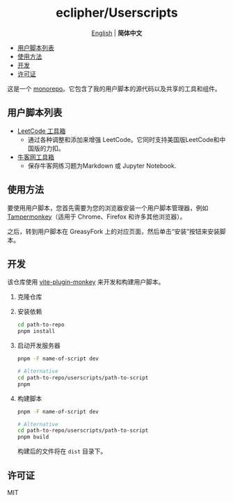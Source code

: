 <div align="center" width="100%">

# eclipher/Userscripts <!-- omit from toc -->

[English](/README.md) | **简体中文**

</div>

- [用户脚本列表](#用户脚本列表)
- [使用方法](#使用方法)
- [开发](#开发)
- [许可证](#许可证)

这是一个 [monorepo](https://en.wikipedia.org/wiki/Monorepo)。它包含了我的用户脚本的源代码以及共享的工具和组件。

## 用户脚本列表

- [LeetCode 工具箱](/userscripts/leetcode-toolkit/README-ZH.md)
    - 通过各种调整和添加来增强 LeetCode。它同时支持美国版LeetCode和中国版的力扣。
- [牛客网工具箱](userscripts/nowcoder-toolkit/README.md)
    - 保存牛客网练习题为Markdown 或 Jupyter Notebook.

## 使用方法

要使用用户脚本，您首先需要为您的浏览器安装一个用户脚本管理器，例如 [Tampermonkey](https://www.tampermonkey.net/)（适用于 Chrome、Firefox 和许多其他浏览器）。

之后，转到用户脚本在 GreasyFork 上的对应页面，然后单击“安装”按钮来安装脚本。

## 开发

该仓库使用 [vite-plugin-monkey](https://github.com/lisonge/vite-plugin-monkey) 来开发和构建用户脚本。

1.  克隆仓库

2.  安装依赖

    ```sh
    cd path-to-repo
    pnpm install
    ```

3.  启动开发服务器

    ```sh
    pnpm -F name-of-script dev

    # Alternative
    cd path-to-repo/userscripts/path-to-script
    pnpm
    ```

4.  构建脚本

    ```sh
    pnpm -F name-of-script dev

    # Alternative
    cd path-to-repo/userscripts/path-to-script
    pnpm build
    ```

    构建后的文件将在 `dist` 目录下。

## 许可证

MIT

